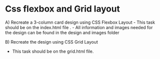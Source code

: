 <h1>Css flexbox and Grid layout</h1>
<p>A) Recreate a 3-column card design using CSS Flexbox  Layout
- This task should be on the index.html file .
- All information and images needed for the design can be found in the design and images folder

 

B) Recreate the design using CSS Grid Layout  

- This task should be on the grid.html file.</p>


